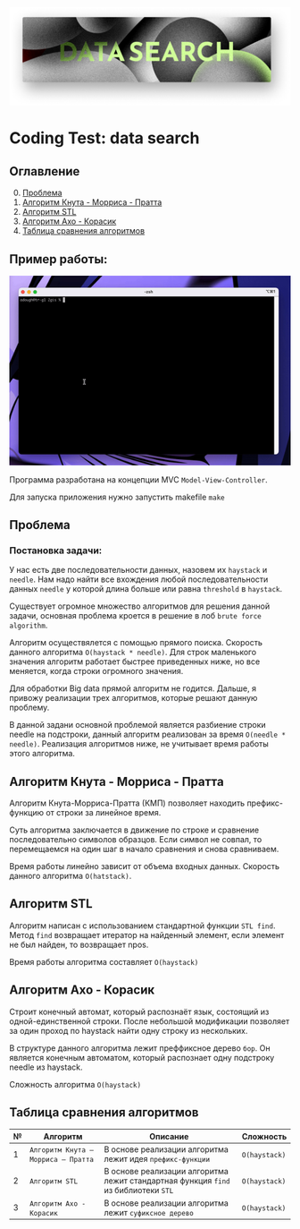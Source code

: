 ![](image/main_view.png)

# Coding Test: data search

## Оглавление
0. [Проблема](#Проблема)
1. [Алгоритм Кнута - Морриса - Пратта](#Алгоритм-Кнута---Морриса---Пратта)
2. [Алгоритм STL](#Алгоритм-STL)
3. [Алгоритм Ахо - Корасик](#Алгоритм-Ахо---Корасик)
3. [Таблица сравнения алгоритмов](#Таблица-сравнения-алгоритмов)

## Пример работы:
![](image/example_work.gif)

Программа разработана на концепции MVC `Model-View-Controller`.

Для запуска приложения нужно запустить makefile `make`

## Проблема
### Постановка задачи:
У нас есть две последовательности данных, назовем их `haystack` и `needle`. Нам надо найти все вхождения любой последовательности данных `needle` у которой длина больше или равна `threshold` в `haystack`.

Существует огромное множество алгоритмов для решения данной задачи, основная проблема кроется в решение в лоб `brute force algorithm`.

Алгоритм осуществялется с помощью прямого поиска. Скорость данного алгоритма `O(haystack * needle)`. Для строк маленького значения алгоритм работает быстрее приведенных ниже, но все меняется, когда строки огромного значения.

Для обработки Big data прямой алгоритм не годится. Дальше, я привожу реализации трех алгоритмов, которые решают данную проблему.

В данной задани основной проблемой является разбиение строки needle на подстроки, данный алгоритм реализован за время `O(needle * needle)`. Реализация алгоритмов ниже, не учитывает время работы этого алгоритма.

## Алгоритм Кнута - Морриса - Пратта
Алгоритм Кнута-Морриса-Пратта (КМП) позволяет находить префикс-функцию от строки за линейное время.

Суть алгоритма заключается в движение по строке и сравнение последовательно символов образцов. Если символ не совпал, то перемещаемся на один шаг в начало сравнения и снова сравниваем.

Время работы линейно зависит от объема входных данных. Скорость данного алгоритма `O(hatstack)`.

## Алгоритм STL

Алгоритм написан с использованием стандартной функции `STL find`.
Метод `find` возвращает итератор на найденный элемент, если элемент не был найден, то возвращает npos.

Время работы алгоритма составляет `O(haystack)`

## Алгоритм Ахо - Корасик

Строит конечный автомат, который распознаёт язык, состоящий из одной-единственной строки. После небольшой модификации позволяет за один проход по haystack найти одну строку из нескольких.

В структуре данного алгоритма лежит преффиксное дерево `бор`. Он является конечным автоматом, который распознает одну подстроку needle из haystack.

Сложность алгоритма `O(haystack)`

## Таблица сравнения алгоритмов

| № | Алгоритм | Описание | Сложность |
| --- | -------- | ----------- | -------- |
| 1 | `Алгоритм Кнута — Морриса — Пратта` | В основе реализации алгоритма лежит идея `префикс-функции` | `O(haystack)` |
| 2 | `Алгоритм STL` | В основе реализации алгоритма лежит стандартная функция `find` из библиотеки `STL` | `O(haystack)` |
| 3 | `Алгоритм Ахо - Корасик` | В основе реализации алгоритма лежит `суфиксное дерево` | `O(haystack)` |

